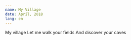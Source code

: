 ```yaml
---
name: My Village
date: April, 2018
lang: en
---
```


My village
Let me walk your fields 
And discover your caves